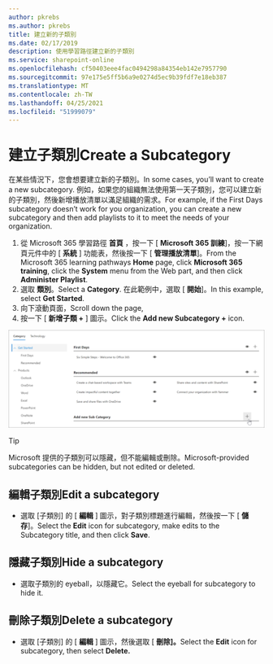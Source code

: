 ```yaml
---
author: pkrebs
ms.author: pkrebs
title: 建立新的子類別
ms.date: 02/17/2019
description: 使用學習路徑建立新的子類別
ms.service: sharepoint-online
ms.openlocfilehash: cf50403eee4fac0494298a84354eb142e7957790
ms.sourcegitcommit: 97e175e5ff5b6a9e0274d5ec9b39fdf7e18eb387
ms.translationtype: MT
ms.contentlocale: zh-TW
ms.lasthandoff: 04/25/2021
ms.locfileid: "51999079"
---
```

# <a name="create-a-subcategory"></a><span data-ttu-id="36bf5-103">建立子類別</span><span class="sxs-lookup"><span data-stu-id="36bf5-103">Create a Subcategory</span></span> 
<span data-ttu-id="36bf5-104">在某些情況下，您會想要建立新的子類別。</span><span class="sxs-lookup"><span data-stu-id="36bf5-104">In some cases, you’ll want to create a new subcategory.</span></span> <span data-ttu-id="36bf5-105">例如，如果您的組織無法使用第一天子類別，您可以建立新的子類別，然後新增播放清單以滿足組織的需求。</span><span class="sxs-lookup"><span data-stu-id="36bf5-105">For example, if the First Days subcategory doesn’t work for you organization, you can create a new subcategory and then add playlists to it to meet the needs of your organization.</span></span> 

1. <span data-ttu-id="36bf5-106">從 Microsoft 365 學習路徑 **首頁** ，按一下 [ **Microsoft 365 訓練**]，按一下網頁元件中的 [ **系統** ] 功能表，然後按一下 [ **管理播放清單**]。</span><span class="sxs-lookup"><span data-stu-id="36bf5-106">From the Microsoft 365 learning pathways **Home** page, click **Microsoft 365 training**, click the **System** menu from the Web part, and then click **Administer Playlist**.</span></span> 
2. <span data-ttu-id="36bf5-107">選取 **類別**。</span><span class="sxs-lookup"><span data-stu-id="36bf5-107">Select a **Category**.</span></span> <span data-ttu-id="36bf5-108">在此範例中，選取 [ **開始**]。</span><span class="sxs-lookup"><span data-stu-id="36bf5-108">In this example, select **Get Started**.</span></span>  
3. <span data-ttu-id="36bf5-109">向下滾動頁面，</span><span class="sxs-lookup"><span data-stu-id="36bf5-109">Scroll down the page,</span></span> 
3. <span data-ttu-id="36bf5-110">按一下 [ **新增子類 +** ] 圖示。</span><span class="sxs-lookup"><span data-stu-id="36bf5-110">Click the **Add new Subcategory +** icon.</span></span>  

![cg-newsubcategory.png](media/cg-newsubcategory.png)

> [!TIP]
> <span data-ttu-id="36bf5-112">Microsoft 提供的子類別可以隱藏，但不能編輯或刪除。</span><span class="sxs-lookup"><span data-stu-id="36bf5-112">Microsoft-provided subcategories can be hidden, but not edited or deleted.</span></span> 

## <a name="edit-a-subcategory"></a><span data-ttu-id="36bf5-113">編輯子類別</span><span class="sxs-lookup"><span data-stu-id="36bf5-113">Edit a subcategory</span></span>
- <span data-ttu-id="36bf5-114">選取 [子類別] 的 [ **編輯** ] 圖示，對子類別標題進行編輯，然後按一下 [ **儲存**]。</span><span class="sxs-lookup"><span data-stu-id="36bf5-114">Select the **Edit** icon for subcategory, make edits to the Subcategory title, and then click **Save**.</span></span>

## <a name="hide-a-subcategory"></a><span data-ttu-id="36bf5-115">隱藏子類別</span><span class="sxs-lookup"><span data-stu-id="36bf5-115">Hide a subcategory</span></span>
- <span data-ttu-id="36bf5-116">選取子類別的 eyeball，以隱藏它。</span><span class="sxs-lookup"><span data-stu-id="36bf5-116">Select the eyeball for subcategory to hide it.</span></span> 

## <a name="delete-a-subcategory"></a><span data-ttu-id="36bf5-117">刪除子類別</span><span class="sxs-lookup"><span data-stu-id="36bf5-117">Delete a subcategory</span></span>
- <span data-ttu-id="36bf5-118">選取 [子類別] 的 [ **編輯** ] 圖示，然後選取 [ **刪除]。**</span><span class="sxs-lookup"><span data-stu-id="36bf5-118">Select the **Edit** icon for subcategory, then select **Delete.**</span></span> 
